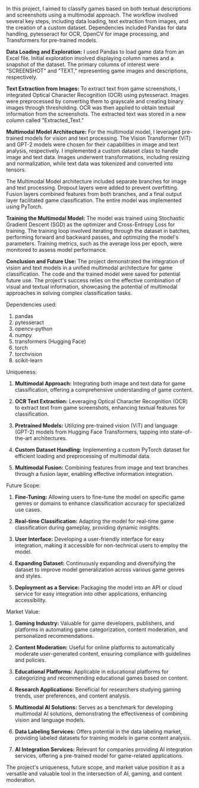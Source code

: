 In this project, I aimed to classify games based on both textual descriptions and screenshots using a multimodal approach. The workflow involved several key steps, including data loading, text extraction from images, and the creation of a custom dataset. Dependencies included Pandas for data handling, pytesseract for OCR, OpenCV for image processing, and Transformers for pre-trained models.

**Data Loading and Exploration:**
I used Pandas to load game data from an Excel file. Initial exploration involved displaying column names and a snapshot of the dataset. The primary columns of interest were "SCREENSHOT" and "TEXT," representing game images and descriptions, respectively.

**Text Extraction from Images:**
To extract text from game screenshots, I integrated Optical Character Recognition (OCR) using pytesseract. Images were preprocessed by converting them to grayscale and creating binary images through thresholding. OCR was then applied to obtain textual information from the screenshots. The extracted text was stored in a new column called "Extracted_Text."

**Multimodal Model Architecture:**
For the multimodal model, I leveraged pre-trained models for vision and text processing. The Vision Transformer (ViT) and GPT-2 models were chosen for their capabilities in image and text analysis, respectively. I implemented a custom dataset class to handle image and text data. Images underwent transformations, including resizing and normalization, while text data was tokenized and converted into tensors.

The Multimodal Model architecture included separate branches for image and text processing. Dropout layers were added to prevent overfitting. Fusion layers combined features from both branches, and a final output layer facilitated game classification. The entire model was implemented using PyTorch.

**Training the Multimodal Model:**
The model was trained using Stochastic Gradient Descent (SGD) as the optimizer and Cross-Entropy Loss for training. The training loop involved iterating through the dataset in batches, performing forward and backward passes, and optimizing the model's parameters. Training metrics, such as the average loss per epoch, were monitored to assess model performance.

**Conclusion and Future Use:**
The project demonstrated the integration of vision and text models in a unified multimodal architecture for game classification. The code and the trained model were saved for potential future use. The project's success relies on the effective combination of visual and textual information, showcasing the potential of multimodal approaches in solving complex classification tasks.

Dependencies used:
1. pandas
2. pytesseract
3. opencv-python
4. numpy
5. transformers (Hugging Face)
6. torch
7. torchvision
8. scikit-learn

Uniqueness:
1. **Multimodal Approach:** Integrating both image and text data for game classification, offering a comprehensive understanding of game content.
  
2. **OCR Text Extraction:** Leveraging Optical Character Recognition (OCR) to extract text from game screenshots, enhancing textual features for classification.

3. **Pretrained Models:** Utilizing pre-trained vision (ViT) and language (GPT-2) models from Hugging Face Transformers, tapping into state-of-the-art architectures.

4. **Custom Dataset Handling:** Implementing a custom PyTorch dataset for efficient loading and preprocessing of multimodal data.

5. **Multimodal Fusion:** Combining features from image and text branches through a fusion layer, enabling effective information integration.

Future Scope:
1. **Fine-Tuning:** Allowing users to fine-tune the model on specific game genres or domains to enhance classification accuracy for specialized use cases.

2. **Real-time Classification:** Adapting the model for real-time game classification during gameplay, providing dynamic insights.

3. **User Interface:** Developing a user-friendly interface for easy integration, making it accessible for non-technical users to employ the model.

4. **Expanding Dataset:** Continuously expanding and diversifying the dataset to improve model generalization across various game genres and styles.

5. **Deployment as a Service:** Packaging the model into an API or cloud service for easy integration into other applications, enhancing accessibility.

Market Value:
1. **Gaming Industry:** Valuable for game developers, publishers, and platforms in automating game categorization, content moderation, and personalized recommendations.

2. **Content Moderation:** Useful for online platforms to automatically moderate user-generated content, ensuring compliance with guidelines and policies.

3. **Educational Platforms:** Applicable in educational platforms for categorizing and recommending educational games based on content.

4. **Research Applications:** Beneficial for researchers studying gaming trends, user preferences, and content analysis.

5. **Multimodal AI Solutions:** Serves as a benchmark for developing multimodal AI solutions, demonstrating the effectiveness of combining vision and language models.

6. **Data Labeling Services:** Offers potential in the data labeling market, providing labeled datasets for training models in game content analysis.

7. **AI Integration Services:** Relevant for companies providing AI integration services, offering a pre-trained model for game-related applications.

The project's uniqueness, future scope, and market value position it as a versatile and valuable tool in the intersection of AI, gaming, and content moderation.

